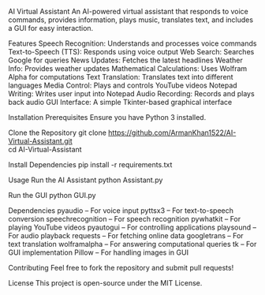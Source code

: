 AI Virtual Assistant
An AI-powered virtual assistant that responds to voice commands, provides information, plays music, translates text, and includes a GUI for easy interaction.

Features
Speech Recognition: Understands and processes voice commands
Text-to-Speech (TTS): Responds using voice output
Web Search: Searches Google for queries
News Updates: Fetches the latest headlines
Weather Info: Provides weather updates
Mathematical Calculations: Uses Wolfram Alpha for computations
Text Translation: Translates text into different languages
Media Control: Plays and controls YouTube videos
Notepad Writing: Writes user input into Notepad
Audio Recording: Records and plays back audio
GUI Interface: A simple Tkinter-based graphical interface

Installation
Prerequisites
Ensure you have Python 3 installed.

Clone the Repository
git clone https://github.com/ArmanKhan1522/AI-Virtual-Assistant.git  
cd AI-Virtual-Assistant

Install Dependencies
pip install -r requirements.txt

Usage
Run the AI Assistant
python Assistant.py

Run the GUI
python GUI.py

Dependencies
pyaudio – For voice input
pyttsx3 – For text-to-speech conversion
speechrecognition – For speech recognition
pywhatkit – For playing YouTube videos
pyautogui – For controlling applications
playsound – For audio playback
requests – For fetching online data
googletrans – For text translation
wolframalpha – For answering computational queries
tk – For GUI implementation
Pillow – For handling images in GUI

Contributing
Feel free to fork the repository and submit pull requests!

License
This project is open-source under the MIT License.
